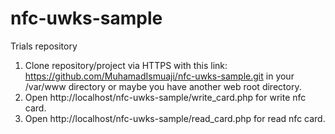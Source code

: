# nfc-uwks-sample
Trials repository

1. Clone repository/project via HTTPS with this link: https://github.com/MuhamadIsmuaji/nfc-uwks-sample.git in your /var/www directory or maybe you have another web root directory.
2. Open http://localhost/nfc-uwks-sample/write_card.php for write nfc card.
3. Open http://localhost/nfc-uwks-sample/read_card.php for read nfc card.
